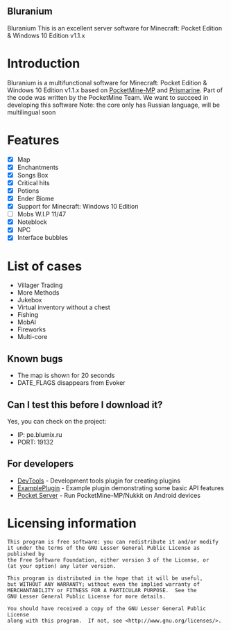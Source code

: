 ## Bluranium
Bluranium This is an excellent server software for Minecraft: Pocket Edition & Windows 10 Edition v1.1.x

# Introduction
Bluranium is a multifunctional software for Minecraft: Pocket Edition & Windows 10 Edition v1.1.x based on [PocketMine-MP](https://github.com/pmmp/PocketMine-MP) and [Prismarine](https://github.com/PrismarineMC/Prismarine).
Part of the code was written by the PocketMine Team.
We want to succeed in developing this software
Note: the core only has Russian language, will be multilingual soon

# Features
- [x] Map
- [x] Enchantments
- [x] Songs Box
- [x] Critical hits
- [x] Potions
- [x] Ender Biome
- [x] Support for Minecraft: Windows 10 Edition
- [ ] Mobs W.I.P 11/47
- [x] Noteblock
- [x] NPC
- [x] Interface bubbles

# List of cases
* Villager Trading
* More Methods
* Jukebox
* Virtual inventory without a chest
* Fishing
* MobAI
* Fireworks
* Multi-core

## Known bugs
* The map is shown for 20 seconds
* DATE_FLAGS disappears from Evoker

## Can I test this before I download it?
Yes, you can check on the project:

* IP: pe.blumix.ru
* PORT: 19132

## For developers
 * [DevTools](https://github.com/pmmp/PocketMine-DevTools/) - Development tools plugin for creating plugins
 * [ExamplePlugin](https://github.com/pmmp/ExamplePlugin/) - Example plugin demonstrating some basic API features
 * [Pocket Server](https://github.com/fengberd/MinecraftPEServer) - Run PocketMine-MP/Nukkit on Android devices

# Licensing information

	This program is free software: you can redistribute it and/or modify
	it under the terms of the GNU Lesser General Public License as published by
	the Free Software Foundation, either version 3 of the License, or
	(at your option) any later version.

	This program is distributed in the hope that it will be useful,
	but WITHOUT ANY WARRANTY; without even the implied warranty of
	MERCHANTABILITY or FITNESS FOR A PARTICULAR PURPOSE.  See the
	GNU Lesser General Public License for more details.

	You should have received a copy of the GNU Lesser General Public License
	along with this program.  If not, see <http://www.gnu.org/licenses/>.
